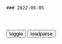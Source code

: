```tip
### 2022-06-05
```

<table id="tbc" style="white-space:pre-wrap">
</table>
<button onclick="toggleb()">toggle</button>
<button onclick="loadparse()">loadparse</button>
<br>
<!-- 🌸<br>🍅-　-🍑<hr>🍀 -->
<pre>
<textarea rows="30" cols="100" style="display: none" id="tar">

春隣
https://music.163.com/#/song?id=591940&autoplay=0

Колыбельная催眠曲
https://music.163.com/#/song?id=1855592376&autoplay=0

Колыбельная（摇篮曲） - SAFER - 单曲 - 网易云音乐
https://music.163.com/#/song?id=1809970449&autoplay=0

<font size="1" style="color:#DCDCDC">2022-06-06</font>

帝g的毁灭：德国宣布投降，士兵们纷纷放弃抵抗
https://mbd.baidu.com/newspage/data/videolanding?nid=sv_13958198544662669352&sourceFrom=pc_feedlist

继续抵抗已毫无意义，因此我宣布立即停火。你们每继续抵抗一小时，都会延长柏林人m和我们伤员的痛苦。

<font size="1" style="color:#DCDCDC">2022-06-06</font>

我g公m具备科学素质的比例五年提高近一倍
https://m.thepaper.cn/baijiahao_18441753

<font size="1" style="color:#DCDCDC">2022-06-06</font>

二战真事改编，上映时遭到日本强烈抵制，看完恨到咬牙切齿
https://mbd.baidu.com/newspage/data/videolanding?nid=sv_8722077245859349551&sourceFrom=pc_feedlist

揭露丑恶的事实是对逝去者的尊重。a龖龖囗

<font size="1" style="color:#DCDCDC">2022-06-06</font>

士兵的腿被炸断，敌人开枪前做了三件事，感动了无数人！反战短片
https://mbd.baidu.com/newspage/data/videolanding?nid=sv_3760706352974674386&sourceFrom=pc_feedlist

<font size="1" style="color:#DCDCDC">2022-06-06</font>

火线卖身契关怀

加美援滑埋义骨，抗美援巢竭裤粮。
鬼畜将心向明月，奈何明月照沟渠。
江东兰泡屯海参，冲塔图城夺珍宝。
罗刹留岛不留人，锡伯利亚无颜黄。
慈父虐我千百遍，我待心魔如初恋。
三十余年不相见，最不能忘是背影。

https://pic1.zhimg.com/v2-0c9a7ebe02188457336cf1a2b9a04978.jpg

纪念白求恩_百度百科
https://baike.baidu.com/item/%E7%BA%AA%E5%BF%B5%E7%99%BD%E6%B1%82%E6%81%A9

<font size="1" style="color:#DCDCDC">2022-07-14</font>

世上古老的“瘟疫”，败在了特殊的zg人手里？漫画，涨见识了
https://mbd.baidu.com/newspage/data/landingsuper?context=%7B%22nid%22%3A%22news_9923502515557139855%22%7D&n_type=-1&p_from=-1

马海德

<font size="1" style="color:#DCDCDC">2022-07-14</font>

晚清西伯利亚老照片，原住民都是黄种人，可惜了那片土地
https://k.sina.cn/article_7215248211_p1ae0ff35300100vv24.html?mod=r&r=0

<font size="1" style="color:#DCDCDC">2022-06-06</font>

那年那兔：总有兔子背叛祖宗，老兔子厉害了，直接扒下他的面具
https://mbd.baidu.com/newspage/data/videolanding?nid=sv_7231590072861857198&sourceFrom=pc_feedlist

<font size="1" style="color:#DCDCDC">2022-06-06</font>

曹云金爆笑模仿纪连海，丑态百出，观众都没眼看丨星夜故事
https://mbd.baidu.com/newspage/data/videolanding?nid=sv_3196449412551077768&sourceFrom=pc_feedlist

现在很多真人秀节目当中有套路，什么抽签，什么翻牌，里边告诉你是一二三四五六号，其实你打开，每个号里边全是六，都是它他们内定的，我怀疑这里就有问题。

<font size="1" style="color:#DCDCDC">2022-06-06</font>

1985年的一天，苏联一架客机突降zg境内，zg迅速做出处理
https://mbd.baidu.com/newspage/data/videolanding?nid=sv_2366648951910299888&sourceFrom=pc_feedlist

反对一切侵略和霸q主义。
整天喊打仗，哪有心思搞建设？

<font size="1" style="color:#DCDCDC">2022-06-06</font>

二战中，日军建造的超级航母信浓号，是一个豆腐渣工程！
https://mbd.baidu.com/newspage/data/videolanding?nid=sv_9396386571439450086&sourceFrom=pc_feedlist

<font size="1" style="color:#DCDCDC">2022-06-05</font>

不要用所谓的正能量，来装点自己浅薄的大脑
https://mbd.baidu.com/newspage/data/videolanding?nid=sv_1446761850676188283&sourceFrom=pc_feedlist

如今很多的人天天挂在嘴边所谓的正能量，就是无视苦难，无视丑陋，无视一切的不平等，无视这个虚伪s会的现象。用粉饰的美梦，和自以为是的一种大度来迎合或者装点自己那一点浅薄而又愚蠢的脑袋。

<font size="1" style="color:#DCDCDC">2022-06-05</font>

</textarea>
</pre>
<!-- 🍀<br>🍑-　-🍅<hr>🌸 -->

```note
```

<link
  rel="stylesheet"
  href="https://cdn.jsdelivr.net/npm/@fancyapps/ui/dist/fancybox.css"
/>
<script src="https://cdn.jsdelivr.net/npm/@fancyapps/ui@4.0/dist/fancybox.umd.js"></script>

<script type="text/javascript">

var __urlRegex = /(\b(https?|ftp|file):\/\/[-A-Z0-9+&@#\/%?=~_|!:,.;]*[-A-Z0-9+&@#\/%=~_|])/ig;
var __imgRegex = /\.(?:jpe?g|gif|png|webp)$/i;

loadparse();

function parseURL($string){

    var exp = __urlRegex;
    return $string.replace(exp,function(match){
            __imgRegex.lastIndex=0;
            if(__imgRegex.test(match)){
                return '<a data-fancybox="gallery" href="' + match.replace("/p=700", "")
                 + '"><img src="' + match.replace("/p=700", "/p=160x200")+'" width="64"></a>';
            }
            else{
                return '<a href="' + match + '" target="_blank">' + match + '</a>';
            }
        }
    );
}

function loadparse() {
  tbc.innerHTML = parseURL(tar.value);
}

function toggleb() {
  var x = document.getElementById("tar");
  if (x.style.display === "none") {
    x.style.display = "";
  } else {
    x.style.display = "none";
  }
}

</script>

